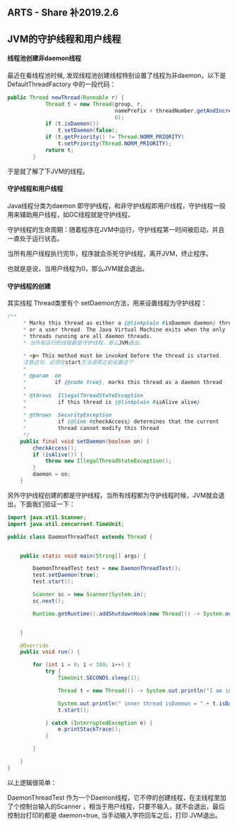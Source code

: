 ## ARTS - Share 补2019.2.6

## JVM的守护线程和用户线程

#### 线程池创建非daemon线程

最近在看线程池时候, 发现线程池创建线程特别设置了线程为非daemon，以下是DefaultThreadFactory 中的一段代码：

```java
public Thread newThread(Runnable r) {
            Thread t = new Thread(group, r,
                                  namePrefix + threadNumber.getAndIncrement(),
                                  0);
            if (t.isDaemon())
                t.setDaemon(false);
            if (t.getPriority() != Thread.NORM_PRIORITY)
                t.setPriority(Thread.NORM_PRIORITY);
            return t;
        }
```

于是就了解了下JVM的线程。



#### 守护线程和用户线程

Java线程分类为daemon 即守护线程，和非守护线程即用户线程，守护线程一般用来辅助用户线程，如GC线程就是守护线程，

守护线程的生命周期：随着程序在JVM中运行，守护线程第一时间被启动，并且一直处于运行状态。

当所有用户线程执行完毕，程序就会杀死守护线程，离开JVM，终止程序。

也就是是说，当用户线程为0，那么JVM就会退出。

#### 守护线程的创建

其实线程 Thread类里有个 setDaemon方法，用来设置线程为守护线程：

```java
/**
     * Marks this thread as either a {@linkplain #isDaemon daemon} thread
     * or a user thread. The Java Virtual Machine exits when the only
     * threads running are all daemon threads.
     * 当所有运行的线程都是守护线程，那么JVM退出。
     
     * <p> This method must be invoked before the thread is started.
     注意这句，必须在start方法调用之前设置这个
     *
     * @param  on
     *         if {@code true}, marks this thread as a daemon thread
     *
     * @throws  IllegalThreadStateException
     *          if this thread is {@linkplain #isAlive alive}
     *
     * @throws  SecurityException
     *          if {@link #checkAccess} determines that the current
     *          thread cannot modify this thread
     */
    public final void setDaemon(boolean on) {
        checkAccess();
        if (isAlive()) {
            throw new IllegalThreadStateException();
        }
        daemon = on;
    }
```

另外守护线程创建的都是守护线程，当所有线程都为守护线程时候，JVM就会退出，下面我们验证一下：



```java
import java.util.Scanner;
import java.util.concurrent.TimeUnit;

public class DaemonThreadTest extends Thread {


    public static void main(String[] args) {

        DaemonThreadTest test = new DaemonThreadTest();
        test.setDaemon(true);
        test.start();

        Scanner sc = new Scanner(System.in);
        sc.next();

        Runtime.getRuntime().addShutdownHook(new Thread(() -> System.out.println("JVM exits!")));


    }

    @Override
    public void run() {

        for (int i = 0; i < 100; i++) {
            try {
                TimeUnit.SECONDS.sleep(1);

                Thread t = new Thread(() -> System.out.println("I am inner thread"));

                System.out.println(" inner thread isDaemon = " + t.isDaemon());
                t.start();

            } catch (InterruptedException e) {
                e.printStackTrace();
            }

        }

    }
}
```

以上逻辑很简单：

DaemonThreadTest 作为一个Daemon线程，它不停的创建线程，在主线程里加了个控制台输入的Scanner ，相当于用户线程，只要不输入，就不会退出，最后控制台打印的都是 daemon=true, 当手动输入字符回车之后，打印 JVM退出。
